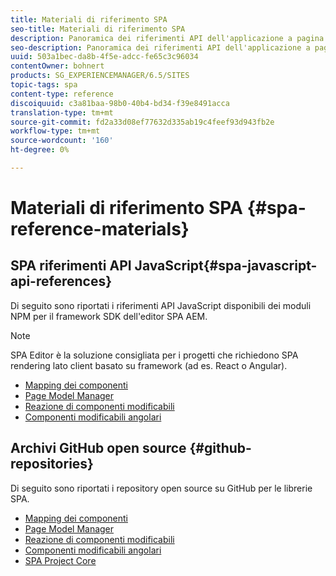 ```yaml
---
title: Materiali di riferimento SPA
seo-title: Materiali di riferimento SPA
description: Panoramica dei riferimenti API dell'applicazione a pagina singola e dei repository dei codici sorgente
seo-description: Panoramica dei riferimenti API dell'applicazione a pagina singola e dei repository dei codici sorgente
uuid: 503a1bec-da8b-4f5e-adcc-fe65c3c96034
contentOwner: bohnert
products: SG_EXPERIENCEMANAGER/6.5/SITES
topic-tags: spa
content-type: reference
discoiquuid: c3a81baa-98b0-40b4-bd34-f39e8491acca
translation-type: tm+mt
source-git-commit: fd2a33d08ef77632d335ab19c4feef93d943fb2e
workflow-type: tm+mt
source-wordcount: '160'
ht-degree: 0%

---
```



# Materiali di riferimento SPA {#spa-reference-materials}

## SPA riferimenti API JavaScript{#spa-javascript-api-references}

Di seguito sono riportati i riferimenti API JavaScript disponibili dei moduli NPM per il framework SDK dell&#39;editor SPA AEM.

>[!NOTE]
>
>SPA Editor è la soluzione consigliata per i progetti che richiedono SPA rendering lato client basato su framework (ad es. React o Angular).

* [Mapping dei componenti](https://www.npmjs.com/package/@adobe/aem-spa-component-mapping)
* [Page Model Manager](https://www.npmjs.com/package/@adobe/aem-spa-model-manager)
* [Reazione di componenti modificabili](https://www.npmjs.com/package/@adobe/aem-react-editable-components)
* [Componenti modificabili angolari](https://www.npmjs.com/package/@adobe/aem-angular-editable-components)

## Archivi GitHub open source {#github-repositories}

Di seguito sono riportati i repository open source su GitHub per le librerie SPA.

* [Mapping dei componenti](https://github.com/adobe/aem-spa-component-mapping)
* [Page Model Manager](https://github.com/adobe/aem-spa-page-model-manager)
* [Reazione di componenti modificabili](https://github.com/adobe/aem-react-editable-components)
* [Componenti modificabili angolari](https://github.com/adobe/aem-angular-editable-components)
* [SPA Project Core](https://github.com/adobe/aem-spa-project-core)